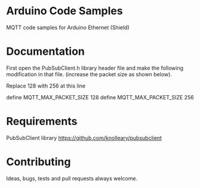 # Arduino Code Samples 
MQTT code samples for Arduino Ethernet (Shield)

# Documentation
First open the PubSubClient.h library header file and make the following 
modification in that file. (increase the packet size as shown below). 

Replace 128 with 256 at this line

define MQTT_MAX_PACKET_SIZE 128
define MQTT_MAX_PACKET_SIZE 256

# Requirements
PubSubClient library https://github.com/knolleary/pubsubclient


# Contributing
Ideas, bugs, tests and pull requests always welcome.